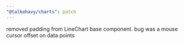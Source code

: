```yaml
---
"@talkohavy/charts": patch
---
```


removed padding from LineChart base component. bug was a mouse cursor offset on data points
